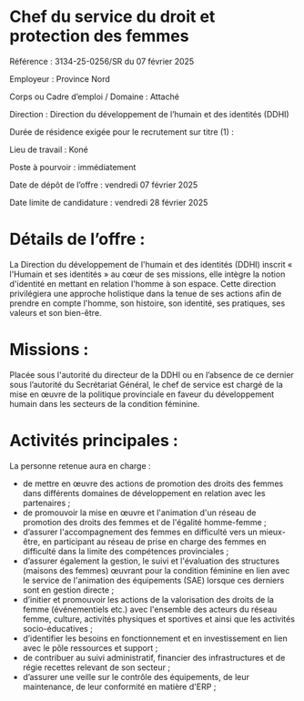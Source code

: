 # Chef du service du droit et protection des femmes

Référence : 3134-25-0256/SR du 07 février 2025

Employeur : Province Nord

Corps ou Cadre d’emploi / Domaine : Attaché

Direction : Direction du développement de l’humain et des identités (DDHI)

Durée de résidence exigée pour le recrutement sur titre (1) :

Lieu de travail : Koné

Poste à pourvoir : immédiatement

Date de dépôt de l’offre : vendredi 07 février 2025

Date limite de candidature : vendredi 28 février 2025

# Détails de l’offre :

La Direction du développement de l'humain et des identités (DDHI) inscrit « l'Humain et ses identités » au cœur de ses missions, elle intègre la notion d'identité en mettant en relation l'homme à son espace. Cette direction privilégiera une approche holistique dans la tenue de ses actions afin de prendre en compte l'homme, son histoire, son identité, ses pratiques, ses valeurs et son bien-être.

# Missions :

Placée sous l'autorité du directeur de la DDHI ou en l’absence de ce dernier sous l’autorité du Secrétariat Général, le chef de service est chargé de la mise en œuvre de la politique provinciale en faveur du développement humain dans les secteurs de la condition féminine.

# Activités principales :

La personne retenue aura en charge :

- de mettre en œuvre des actions de promotion des droits des femmes dans différents domaines de développement en relation avec les partenaires ;
- de promouvoir la mise en œuvre et l'animation d'un réseau de promotion des droits des femmes et de l'égalité homme-femme ;
- d’assurer l'accompagnement des femmes en difficulté vers un mieux-être, en participant au réseau de prise en charge des femmes en difficulté dans la limite des compétences provinciales ;
- d’assurer également la gestion, le suivi et l'évaluation des structures (maisons des femmes) œuvrant pour la condition féminine en lien avec le service de l'animation des équipements (SAE) lorsque ces derniers sont en gestion directe ;
- d’initier et promouvoir les actions de la valorisation des droits de la femme (événementiels etc.) avec l'ensemble des acteurs du réseau femme, culture, activités physiques et sportives et ainsi que les activités socio-éducatives ;
- d’identifier les besoins en fonctionnement et en investissement en lien avec le pôle ressources et support ;
- de contribuer au suivi administratif, financier des infrastructures et de régie recettes relevant de son secteur ;
- d’assurer une veille sur le contrôle des équipements, de leur maintenance, de leur conformité en matière d'ERP ;